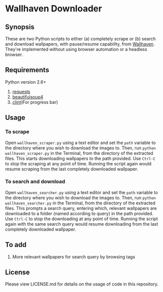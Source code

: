 <h1><b>Wallhaven Downloader</b></h1>

<h2><b>Synopsis</b></h2>

These are two Python scripts to either (a) completely scrape or (b) search and download wallpapers, with pause/resume capability, from [Wallhaven](alpha.wallhaven.cc). They're implemented without using browser automation or a headless browser.

<h2><b>Requirements</b></h2>

Python version 2.6+
1. [requests](https://pypi.python.org/pypi/requests)
2. [beautifulsoup4](https://pypi.python.org/pypi/beautifulsoup4)
3. [clint](https://pypi.python.org/pypi/clint)(For progress bar)

<h2><b>Usage</b></h2>

<h3>To scrape</h3>

Open `wallhaven_scraper.py` using a text editor and set the `path` variable to the directory where you wish to download the images to. Then, run `python wallhaven_scraper.py` in the Terminal, from the directory of the extracted files. This starts downloading wallpapers to the path provided. Use `Ctrl-C` to stop the scraping at any point of time. Running the script again would resume scraping from the last completely downloaded wallpaper.

<h3>To search and download</h3>

Open `wallhaven_searcher.py` using a text editor and set the `path` variable to the directory where you wish to download the images to. Then, run `python wallhaven_searcher.py` in the Terminal, from the directory of the extracted files. This prompts a search query, entering which, relevant wallpapers are downloaded to a folder (named according to query) in the path provided. Use `Ctrl-C` to stop the downloading at any point of time. Running the script again with the same search query would resume downloading from the last completely downloaded wallpaper.

<h2><b>To add</b></h2>

1. More relevant wallpapers for search query by browsing tags

<h2><b>License</b></h2>

Please view LICENSE.md for details on the usage of code in this repository.
